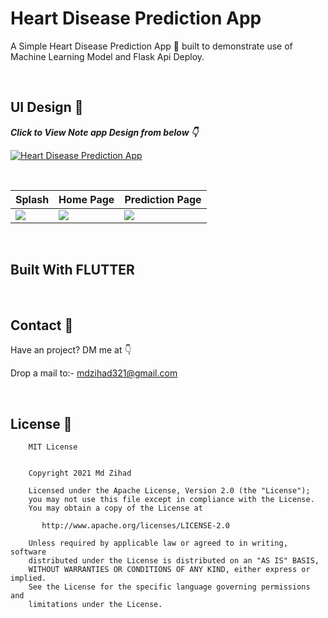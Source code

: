 

# Heart Disease Prediction App
A Simple Heart Disease Prediction App 📱 built to demonstrate use of Machine Learning Model and Flask Api Deploy.

<br />

## UI Design 🎨

***Click to View Note app Design from below 👇***

[![Heart Disease Prediction App](https://img.shields.io/badge/Heart_Disease_Prediction_App-FIGMA-black.svg?style=for-the-badge&logo=figma)](https://www.figma.com/file/XoFCU5k3AzwtOgS0gOmZWL/Heart-Disease-Prediction-App?node-id=29%3A196)

<br />

Splash | Home Page | Prediction Page
--- | --- | --- 
![](https://user-images.githubusercontent.com/83513508/161754739-950d20ec-8233-4499-8c23-883435728c2a.png) | ![](https://user-images.githubusercontent.com/83513508/161754735-d85d0edd-fa72-4d71-a678-377fc90eca23.png) | ![](https://user-images.githubusercontent.com/83513508/161754742-a17e18af-49ef-4761-9197-60ddfba8b9ad.png) 

<br />


## Built With FLUTTER

<br />

## Contact 📩
Have an project? DM me at 👇

Drop a mail to:- mdzihad321@gmail.com

<br />

## License 🔖
```
    MIT License


    Copyright 2021 Md Zihad

    Licensed under the Apache License, Version 2.0 (the "License");
    you may not use this file except in compliance with the License.
    You may obtain a copy of the License at

       http://www.apache.org/licenses/LICENSE-2.0

    Unless required by applicable law or agreed to in writing, software
    distributed under the License is distributed on an "AS IS" BASIS,
    WITHOUT WARRANTIES OR CONDITIONS OF ANY KIND, either express or implied.
    See the License for the specific language governing permissions and
    limitations under the License.

```




